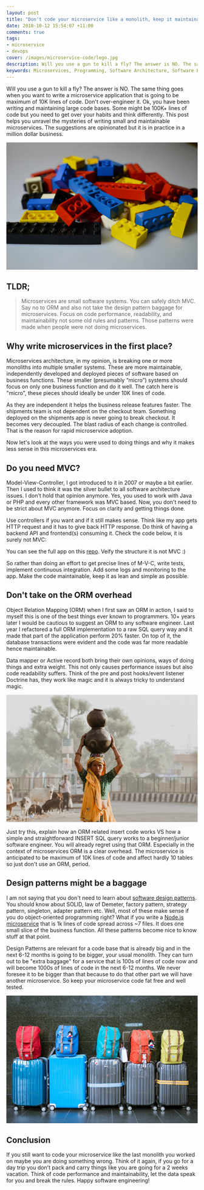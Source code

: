 ```yaml
---
layout: post
title: "Don't code your microservice like a monolith, keep it maintainable not over-engineered"
date: 2018-10-12 15:54:07 +11:00
comments: true
tags: 
- microservice
- devops
cover: /images/microservice-code/lego.jpg
description: Will you use a gun to kill a fly? The answer is NO. The same thing goes when you want to write a microservice application that is going to be maximum of 10K lines of code.
keywords: Microservices, Programming, Software Architecture, Software Engineering
---
```


Will you use a gun to kill a fly? The answer is NO. The same thing goes when you want to write a microservice application that is going to be maximum of 10K lines of code. Don't over-engineer it. Ok, you have been writing and maintaining large code bases. Some might be 100K+ lines of code but you need to get over your habits and think differently. This post helps you unravel the mysteries of writing small and maintainable microservices. The suggestions are opinionated but it is in practice in a million dollar business. 

<!-- more -->

<img class="center" loading="lazy" src="/images/microservice-code/lego.jpg" title="Do not code your microservice like a monolith, keep it maintainable not over-engineered" alt="Do not code your microservice like a monolith, keep it maintainable not over-engineered">

## TLDR;

> Microservices are small software systems. You can safely ditch MVC. Say no to ORM and also not take the design pattern baggage for microservices. Focus on code performance, readability, and maintainability not some old rules and patterns. Those patterns were made when people were not doing microservices.


## Why write microservices in the first place?

Microservices architecture, in my opinion, is breaking one or more monoliths into multiple smaller systems. These are more maintainable, independently developed and deployed pieces of software based on business functions. These smaller (presumably “micro”) systems should focus on only one business function and do it well. The catch here is "micro", these pieces should ideally be under 10K lines of code. 

As they are independent it helps the business release features faster. The shipments team is not dependent on the checkout team. Something deployed on the shipments app is never going to break checkout. It becomes very decoupled. The blast radius of each change is controlled. That is the reason for rapid microservice adoption.

Now let's look at the ways you were used to doing things and why it makes less sense in this microservices era.

## Do you need MVC?

Model-View-Controller, I got introduced to it in 2007 or maybe a bit earlier. Then I used to think it was the silver bullet to all software architecture issues. I don't hold that opinion anymore. Yes, you used to work with Java or PHP and every other framework was MVC based. Now, you don't need to be strict about MVC anymore. Focus on clarity and getting things done.  

Use controllers if you want and if it still makes sense. Think like my app gets HTTP request and it has to give back HTTP response. Do think of having a backend API and frontend(s) consuming it. Check the code below, it is surely not MVC:

<script src="https://gist.github.com/geshan/1f76e5ebb3c15fd3c147c6c97420f923.js"></script>
You can see the full app on this [repo](https://github.com/geshan/currency-api). Veify the structure it is not MVC :)

So rather than doing an effort to get precise lines of M-V-C, write tests, implement continuous integration. Add some logs and monitoring to the app. Make the code maintainable, keep it as lean and simple as possible.

## Don't take on the ORM overhead

Object Relation Mapping (ORM) when I first saw an ORM in action, I said to myself this is one of the best things ever known to programmers. 10+ years later I would be cautious to suggest an ORM to any software engineer. Last year I refactored a full ORM implementation to a raw SQL query way and it made that part of the application perform 20% faster. On top of it, the database transactions were evident and the code was far more readable hence maintainable.

Data mapper or Active record both bring their own opinions, ways of doing things and extra weight. This not only causes performance issues but also code readability suffers. Think of the pre and post hooks/event listener Doctrine has, they work like magic and it is always tricky to understand magic. 

<img class="center" loading="lazy" src="/images/microservice-code/pot-on-head.jpg" title="Do not code your microservice like a monolith, keep it maintainable not over-engineered" alt="Do not code your microservice like a monolith, keep it maintainable not over-engineered">

Just try this, explain how an ORM related insert code works VS how a simple and straightforward INSERT SQL query works to a beginner/junior software engineer. You will already regret using that ORM. Especially in the context of microservices ORM is a clear overhead. The microservice is anticipated to be maximum of 10K lines of code and affect hardly 10 tables so just don't use an ORM, period.

## Design patterns might be a baggage

I am not saying that you don't need to learn about [software design patterns](https://en.wikipedia.org/wiki/Software_design_pattern). You should know about SOLID, law of Demeter, factory pattern, strategy pattern, singleton, adapter pattern etc. Well, most of these make sense if you do object-oriented programming right? What if you write a [Node.js microservice](/blog/2020/11/nodejs-microservices/) that is 1k lines of code spread across ~7 files. It does one small slice of the business function. All these patterns become nice to know stuff at that point.

Design Patterns are relevant for a code base that is already big and in the next 6-12 months is going to be bigger, your usual monolith. They can turn out to be "extra baggage" for a service that is 100s of lines of code now and will become 1000s of lines of code in the next 6-12 months. We never foresee it to be bigger than that because to do that other part we will have another microservice. So keep your microservice code fat free and well tested.

<img class="center" loading="lazy" src="/images/microservice-code/baggage.jpg" title="Do not code your microservice like a monolith, keep it maintainable not over-engineered" alt="Do not code your microservice like a monolith, keep it maintainable not over-engineered">

## Conclusion

If you still want to code your microservice like the last monolith you worked on maybe you are doing something wrong. Think of it again, if you go for a day trip you don't pack and carry things like you are going for a 2 weeks vacation. Think of code performance and maintainability, let the data speak for you and break the rules. Happy software engineering! 
